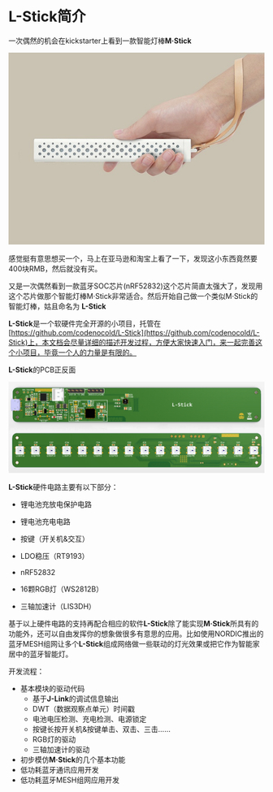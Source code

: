 #  L-Stick简介

一次偶然的机会在kickstarter上看到一款智能灯棒**M·Stick**

![](img/MStick.jpg)

感觉挺有意思想买一个，马上在亚马逊和淘宝上看了一下，发现这小东西竟然要400块RMB，然后就没有买。

又是一次偶然看到一款蓝牙SOC芯片(nRF52832)这个芯片简直太强大了，发现用这个芯片做那个智能灯棒M·Stick非常适合。然后开始自己做一个类似M·Stick的智能灯棒，姑且命名为 **L-Stick**

**L-Stick**是一个软硬件完全开源的小项目，托管在[https://github.com/codenocold/L-Stick](https://github.com/codenocold/L-Stick)上，本文档会尽量详细的描述开发过程，方便大家快速入门，来一起完善这个小项目，毕竟一个人的力量是有限的。

**L-Stick**的PCB正反面

![](img/L-Stick_T&B.png "32432")

**L-Stick**硬件电路主要有以下部分：

- 锂电池充放电保护电路

- 锂电池充电电路

- 按键（开关机&交互）

- LDO稳压（RT9193）

- nRF52832

- 16颗RGB灯（WS2812B）

- 三轴加速计（LIS3DH）


基于以上硬件电路的支持再配合相应的软件**L-Stick**除了能实现**M·Stick**所具有的功能外，还可以自由发挥你的想象做很多有意思的应用。比如使用NORDIC推出的蓝牙MESH组网让多个**L-Stick**组成网络做一些联动的灯光效果或把它作为智能家居中的蓝牙智能灯。

开发流程：

- 基本模块的驱动代码
  - 基于**J-Link**的调试信息输出
  - DWT（数据观察点单元）时间戳
  - 电池电压检测、充电检测、电源锁定
  - 按键长按开关机&按键单击、双击、三击……
  - RGB灯的驱动
  - 三轴加速计的驱动
- 初步模仿**M·Stick**的几个基本功能
- 低功耗蓝牙通讯应用开发
- 低功耗蓝牙MESH组网应用开发
